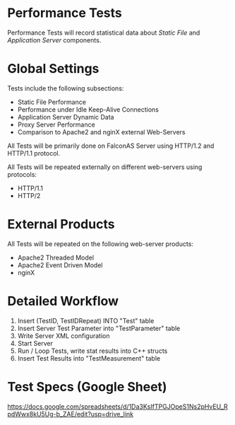 # Performance Tests

Performance Tests will record statistical data about *Static File* and *Application Server* components.

# Global Settings

Tests include the following subsections:

- Static File Performance
- Performance under Idle Keep-Alive Connections 
- Application Server Dynamic Data
- Proxy Server Performance
- Comparison to Apache2 and nginX external Web-Servers

All Tests will be primarily done on FalconAS Server using HTTP/1.2 and HTTP/1.1 protocol.

All Tests will be repeated externally on different web-servers using protocols:

- HTTP/1.1
- HTTP/2

# External Products

All Tests will be repeated on the following web-server products:

- Apache2 Threaded Model
- Apache2 Event Driven Model
- nginX

# Detailed  Workflow

1. Insert (TestID, TestIDRepeat) INTO "Test" table
2. Insert Server Test Parameter into "TestParameter" table
3. Write Server XML configuration
4. Start Server
5. Run / Loop Tests, write stat results into C++ structs
6. Insert Test Results into "TestMeasurement" table

# Test Specs (Google Sheet)

https://docs.google.com/spreadsheets/d/1Da3KsIfTPGJOpeS1Ns2pHvEU_RpdWwx8kU5Ug-b_ZAE/edit?usp=drive_link
